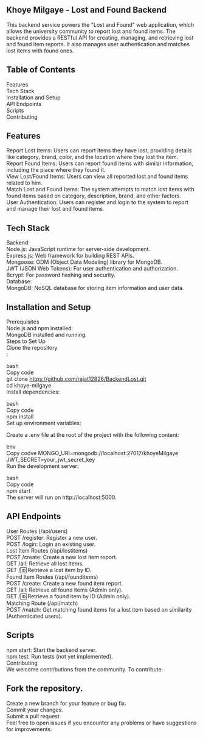## Khoye Milgaye - Lost and Found Backend
This backend service powers the "Lost and Found" web application, which allows the university community to report lost and found items. The backend provides a RESTful API for creating, managing, and retrieving lost and found item reports. It also manages user authentication and matches lost items with found ones.

## Table of Contents
Features<br />
Tech Stack<br />
Installation and Setup<br />
API Endpoints<br />
Scripts<br />
Contributing<br />


## Features
Report Lost Items: Users can report items they have lost, providing details like category, brand, color, and the location where they lost the item.<br />
Report Found Items: Users can report found items with similar information, including the place where they found it.<br />
View Lost/Found Items: Users can view all reported lost and found items related to him.<br />
Match Lost and Found Items: The system attempts to match lost items with found items based on category, description, brand, and other factors.<br />
User Authentication: Users can register and login to the system to report and manage their lost and found items.<br />
## Tech Stack<br />
Backend:<br />
Node.js: JavaScript runtime for server-side development.<br />
Express.js: Web framework for building REST APIs.<br />
Mongoose: ODM (Object Data Modeling) library for MongoDB.<br />
JWT (JSON Web Tokens): For user authentication and authorization.<br />
Bcrypt: For password hashing and security.<br />
Database:<br />
MongoDB: NoSQL database for storing item information and user data.<br />
## Installation and Setup<br />
Prerequisites<br />
Node.js and npm installed.<br />
MongoDB installed and running.<br />
Steps to Set Up<br />
Clone the repository<br />:

bash<br />
Copy code<br />
git clone https://github.com/rajat12826/BackendLost.git <br />
cd khoye-milgaye<br />
Install dependencies:<br />

bash<br />
Copy code<br />
npm install<br />
Set up environment variables:<br />

Create a .env file at the root of the project with the following content:<br />

env<br />
Copy codve
MONGO_URI=mongodb://localhost:27017/khoyeMilgaye<br />
JWT_SECRET=your_jwt_secret_key<br />
Run the development server:<br />

bash<br />
Copy code<br />
npm start<br />
The server will run on http://localhost:5000.<br />



## API Endpoints<br />
User Routes (/api/users)<br />
POST /register: Register a new user.<br />
POST /login: Login an existing user.<br />
Lost Item Routes (/api/lostitems)<br />
POST /create: Create a new lost item report.<br />
GET /all: Retrieve all lost items.<br />
GET /:id: Retrieve a lost item by ID.<br />
Found Item Routes (/api/founditems)<br />
POST /create: Create a new found item report.<br />
GET /all: Retrieve all found items (Admin only).<br />
GET /:id: Retrieve a found item by ID (Admin only).<br />
Matching Route (/api/match)<br />
POST /match: Get matching found items for a lost item based on similarity (Authenticated users).<br />
## Scripts<br />
npm start: Start the backend server.<br />
npm test: Run tests (not yet implemented).<br />
Contributing<br />
We welcome contributions from the community. To contribute:<br />

## Fork the repository.<br />
Create a new branch for your feature or bug fix.<br />
Commit your changes.<br />
Submit a pull request.<br />
Feel free to open issues if you encounter any problems or have suggestions for improvements.<br />

